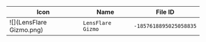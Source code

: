 | Icon | Name | File ID |
| ---  | ---  | ---     |
| ![](LensFlare Gizmo.png) | `LensFlare Gizmo` | `-1857618895025058835` |
